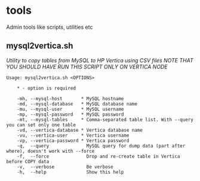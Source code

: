 tools
=====

Admin tools like scripts, utilities etc

mysql2vertica.sh
------------------
_Utility to copy tables from MySQL to HP Vertica using CSV files_
_NOTE THAT YOU SHOULD HAVE RUN THIS SCRIPT ONLY ON VERTICA NODE_

    Usage: mysql2vertica.sh <OPTIONS>

        * - option is required

        -mh, --mysql-host       * MySQL hostname
        -md, --mysql-database   * MySQL database name
        -mu, --mysql-user       * MySQL username
        -mp, --mysql-password   * MySQL password
        -mt, --mysql-tables     * Comma-separated table list. With --query you can set only one table
        -vd, --vertica-database * Vertica database name
        -vu, --vertica-user     * Vertica username
        -vp, --vertica-password * Vertica password
        -q,  --query              MySQL query for dump data (part after where), doesn't work with --force
        -f,  --force              Drop and re-create table in Vertica before COPY data
        -v,  --verbose            Be verbose
        -h,  --help               Show this help
